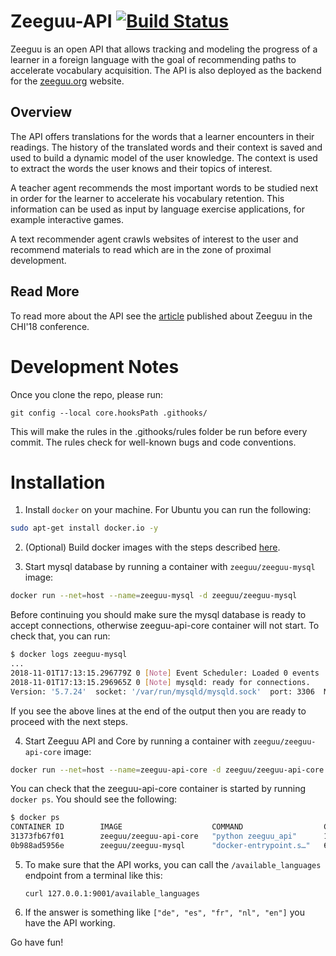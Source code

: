 # Zeeguu-API [![Build Status](https://travis-ci.org/zeeguu-ecosystem/Zeeguu-API.svg?branch=master)](https://travis-ci.org/zeeguu-ecosystem/Zeeguu-API)

Zeeguu is an open API that allows tracking and modeling the progress of a learner in a foreign language with the goal of recommending paths to accelerate vocabulary acquisition. The API is also deployed as the backend for the [zeeguu.org](https://zeeguu.org) website. 

## Overview

The API offers translations for the words that a learner encounters in their readings. The history of the translated words and their context is saved and used to build a dynamic model of the user knowledge. The context is used to extract the words the user knows and their topics of interest.

A teacher agent recommends the most important words to be studied next in order for the learner to accelerate his vocabulary retention. This information can be used as input by language exercise applications, for example interactive games.

A text recommender agent crawls websites of interest to the user and recommend materials to read which are in the zone of proximal development.

## Read More 
To read more about the API see the [article](https://www.researchgate.net/publication/322489283_As_We_May_Study_Towards_the_Web_as_a_Personalized_Language_Textbook) published about Zeeguu in the CHI'18 conference. 

# Development Notes

Once you clone the repo, please run: 

    git config --local core.hooksPath .githooks/

This will make the rules in the .githooks/rules 
folder be run before every commit. The rules
check for well-known bugs and code conventions.


# Installation
1. Install ``docker`` on your machine. For Ubuntu you can run the following:

```sh
sudo apt-get install docker.io -y
```

2. (Optional) Build docker images with the steps described [here](/docker/README.md).

3. Start mysql database by running a container with ``zeeguu/zeeguu-mysql`` image:

```sh
docker run --net=host --name=zeeguu-mysql -d zeeguu/zeeguu-mysql
```

Before continuing you should make sure the mysql database is ready to accept connections, otherwise zeeguu-api-core container will not start.
To check that, you can run:
```sh
$ docker logs zeeguu-mysql
...
2018-11-01T17:13:15.296779Z 0 [Note] Event Scheduler: Loaded 0 events
2018-11-01T17:13:15.296965Z 0 [Note] mysqld: ready for connections.
Version: '5.7.24'  socket: '/var/run/mysqld/mysqld.sock'  port: 3306  MySQL Community Server (GPL)
```
If you see the above lines at the end of the output then you are ready to proceed with the next steps.

4. Start Zeeguu API and Core by running a container with ``zeeguu/zeeguu-api-core`` image:

```sh
docker run --net=host --name=zeeguu-api-core -d zeeguu/zeeguu-api-core
```

You can check that the zeeguu-api-core container is started by running ``docker ps``. You should see the following:

```sh
$ docker ps
CONTAINER ID        IMAGE                    COMMAND                  CREATED             STATUS              PORTS               NAMES
31373fb67f01        zeeguu/zeeguu-api-core   "python zeeguu_api"      1 second ago        Up 1 second                             zeeguu-api-core
0b988ad5956e        zeeguu/zeeguu-mysql      "docker-entrypoint.s…"   6 minutes ago       Up 6 minutes                            zeeguu-mysql
```

5. To make sure that the API works, you can call the `/available_languages` endpoint from a terminal like this:

     `curl 127.0.0.1:9001/available_languages`
     
6. If the answer is something like `["de", "es", "fr", "nl", "en"]` you have the API working.

Go have fun!
